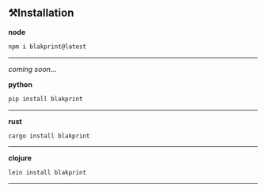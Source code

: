 <h2>⚒️Installation</h2>

**node**

```bash
npm i blakprint@latest
```
---

_coming soon..._

**python**

```bash
pip install blakprint
```
---



**rust**

```bash
cargo install blakprint
```
---

**clojure**

```bash
lein install blakprint
```
---




